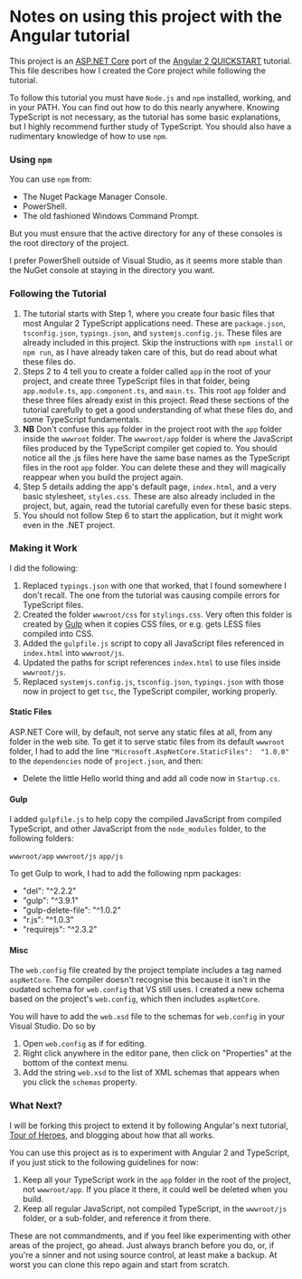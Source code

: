 ﻿# Notes on using this project with the Angular tutorial

This project is an [ASP.NET Core](http://www.asp.net/core) port of the [Angular 2 QUICKSTART](https://angular.io/docs/ts/latest/quickstart.html) tutorial. This file describes how I created the Core project while following the tutorial.

To follow this tutorial you must have `Node.js` and `npm` installed, working, and in your PATH. You can find out how to do this nearly anywhere. Knowing TypeScript is not necessary, as the tutorial has some basic explanations, but I highly recommend further study of TypeScript. You should also have a rudimentary knowledge of how to use `npm`.

### Using `npm`

You can use `npm` from:

- The Nuget Package Manager Console.
- PowerShell.
- The old fashioned Windows Command Prompt.

But you must ensure that the active directory for any of these consoles is the root directory of the project.

I prefer PowerShell outside of Visual Studio, as it seems more stable than the NuGet console at staying in the directory you want.

### Following the Tutorial

1. The tutorial starts with Step 1, where you create four basic files that most Angular 2 TypeScript applications need. These are `package.json`, `tsconfig.json`, `typings.json`, and `systemjs.config.js`. These files are already included in this project. Skip the instructions with `npm install` or `npm run`, as I have already taken care of this, but do read about what these files do.
2. Steps 2 to 4 tell you to create a folder called `app` in the root of your project, and create three TypeScript files in that folder, being `app.module.ts`, `app.component.ts`, and `main.ts`. This root `app` folder and these three files already exist in this project. Read these sections of the tutorial carefully to get a good understanding of what these files do, and some TypeScript fundamentals. 
3. **NB** Don't confuse this `app` folder in the project root with the `app` folder inside the `wwwroot` folder. The `wwwroot/app` folder is where the JavaScript files produced by the TypeScript compiler get copied to. You should notice all the .js files here have the same base names as the TypeScript files in the root `app` folder. You can delete these and they will magically reappear when you build the project again.
4. Step 5 details adding the app's default page, `index.html`, and a very basic stylesheet, `styles.css`. These are also already included in the project, but, again, read the tutorial carefully even for these basic steps.
5. You should not follow Step 6 to start the application, but it might work even in the .NET project. 

### Making it Work

I did the following:

1. Replaced `typings.json` with one that worked, that I found somewhere I don't recall. The one from the tutorial was causing compile errors for TypeScript files.
2. Created the folder `wwwroot/css` for `stylings.css`. Very often this folder is created by [Gulp](http://gulpjs.com/) when it copies CSS files, or e.g. gets LESS files compiled into CSS.
3. Added the `gulpfile.js` script to copy all JavaScript files referenced in `index.html` into `wwwroot/js`.
4. Updated the paths for script references `index.html` to use files inside `wwwroot/js`.
5. Replaced `systemjs.config.js`, `tsconfig.json`, `typings.json` with those now in project to get `tsc`, the TypeScript compiler, working properly.

#### Static Files

ASP.NET Core will, by default, not serve any static files at all, from any folder in the web site. To get it to serve static files from its default `wwwroot` folder, I had to add the line `"Microsoft.AspNetCore.StaticFiles":  "1.0.0"` to the `dependencies` node of `project.json`, and then:

- Delete the little Hello world thing and add all code now in `Startup.cs`.

#### Gulp

I added `gulpfile.js` to help copy the compiled JavaScript from compiled TypeScript, and other JavaScript from the `node_modules` folder, to the following folders:

`wwwroot/app`
`wwwroot/js`
`app/js`

To get Gulp to work, I had to add the following npm packages:

- "del": "^2.2.2"
- "gulp": "^3.9.1"
- "gulp-delete-file": "^1.0.2"
- "r.js": "^1.0.3"
- "requirejs": "^2.3.2"

#### Misc

The `web.config` file created by the project template includes a tag named `aspNetCore`. The compiler doesn't recognise this because it isn't in the oudated schema for `web.config` that VS still uses. I created a new schema based on the project's `web.config`, which then includes `aspNetCore`.

You will have to add the `web.xsd` file to the schemas for `web.config` in your Visual Studio. Do so by

1. Open `web.config` as if for editing.
2. Right click anywhere in the editor pane, then click on "Properties" at the bottom of the context menu.
3. Add the string `web.xsd` to the list of XML schemas that appears when you click the `schemas` property.

### What Next?

I will be forking this project to extend it by following Angular's next tutorial, [Tour of Heroes](https://angular.io/docs/ts/latest/tutorial/), and blogging about how that all works.

You can use this project as is to experiment with Angular 2 and TypeScript, if you just stick to the following guidelines for now:

1. Keep all your TypeScript work in the `app` folder in the root of the project, not `wwwroot/app`. If you place it there, it could well be deleted when you build.
2. Keep all regular JavaScript, not compiled TypeScript, in the `wwwroot/js` folder, or a sub-folder, and reference it from there.

These are not commandments, and if you feel like experimenting with other areas of the project, go ahead. Just always branch before you do, or, if you're a sinner and not using source control, at least make a backup. At worst you can clone this repo again and start from scratch.
